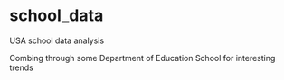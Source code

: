 # school_data
USA school data analysis

Combing through some Department of Education School for interesting trends
